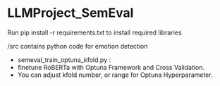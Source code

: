 # LLMProject_SemEval

Run pip install -r requirements.txt to install required libraries

/src contains python code for emotion detection
  - semeval_train_optuna_kfold.py :
  - finetune RoBERTa with Optuna Framework and Cross Validation.
  - You can adjust kfold number, or range for Optuna Hyperparameter.


